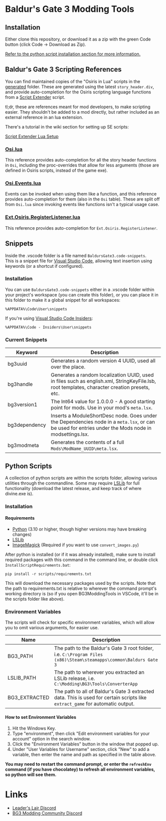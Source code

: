 # Baldur's Gate 3 Modding Tools  

## Installation  

Either clone this repository, or download it as a zip with the green Code button (click Code -> Download as Zip).

[Refer to the python script installation section for more information.](#installation-1)

## Baldur's Gate 3 Scripting References  

You can find maintained copies of the "Osiris in Lua" scripts in the [generated](https://github.com/LaughingLeader/BG3ModdingTools/tree/master/generated) folder. These are generated using the latest `story_header.div`, and provide auto-completion for the Osiris scripting language functions from a [Script Extender](https://github.com/Norbyte/bg3se) script.

tl;dr, these are references meant for mod developers, to make scripting easier. They shouldn't be added to a mod directly, but rather included as an external reference in an lua extension.

There's a tutorial in the wiki section for setting up SE scripts: 

[Script Extender Lua Setup](https://github.com/LaughingLeader/BG3ModdingTools/wiki/Script-Extender-Lua-Setup)

### [Osi.lua](https://github.com/LaughingLeader/BG3ModdingTools/blob/master/generated/Osi.lua)  

This reference provides auto-completion for all the story header functions in `Osi`, including the proc-overrides that allow for less arguments (those are defined in Osiris scripts, instead of the game exe).

### [Osi.Events.lua](https://github.com/LaughingLeader/BG3ModdingTools/blob/master/generated/Osi.Events.lua)  

Events can be invoked when using them like a function, and this reference provides auto-completion for them (also in the `Osi` table). These are split off from `Osi.lua` since invoking events like functions isn't a typical usage case.

### [Ext.Osiris.RegisterListener.lua](https://github.com/LaughingLeader/BG3ModdingTools/blob/master/generated/Ext.Osiris.RegisterListener.lua)  

This reference provides auto-completion for `Ext.Osiris.RegisterListener`.

## Snippets  

Inside the .vscode folder is a file named `BaldursGate3.code-snippets`.  
This is a snippet file for [Visual Studio Code](https://code.visualstudio.com/), allowing text insertion using keywords (or a shortcut if configured).  

### Installation 

You can use `BaldursGate3.code-snippets` either in a .vscode folder within your project's workspace (you can create this folder), or you can place it in this folder to make it a global snippet for all workspaces:
```
%APPDATA%\Code\User\snippets
```
If you're using [Visual Studio Code Insiders](https://code.visualstudio.com/insiders/):
```
%APPDATA%\Code - Insiders\User\snippets
```

### Current Snippets

| Keyword | Description |
| ----------- | ----------- |
| bg3uuid | Generates a random version 4 UUID, used all over the place. |
| bg3handle | Generates a random localization UUID, used in files such as english.xml, StringKeyFile.lsb, root templates, character creation presets, etc. |
| bg3version1 | The Int64 value for 1.0.0.0 - A good starting point for mods. Use in your mod's `meta.lsx`. |
| bg3dependency | Inserts a ModuleShortDesc node. Goes under the Dependencies node in a `meta.lsx`, or can be used for entries under the Mods node in modsettings.lsx. |
| bg3modmeta | Generates the contents of a full `Mods\ModName_UUID\meta.lsx`. |

## Python Scripts  

A collection of python scripts are within the scripts folder, allowing various utilities through the commandline. Some may require [LSLib](https://github.com/Norbyte/lslib) for full functionality (download the latest release, and keep track of where divine.exe is).  
### Installation  
#### Requirements  

* [Python](https://www.python.org/downloads/) (3.10 or higher, though higher versions may have breaking changes)
* [LSLib](https://github.com/Norbyte/lslib/releases/latest)
* [ImageMagick](https://imagemagick.org/script/download.php) (Required if you want to use `convert_images.py`)

After python is installed (or if it was already installed), make sure to install required packages with this command in the command line, or double click `InstallScriptRequirements.bat`:
```
pip install -r scripts/requirements.txt
```
This will download the necessary packages used by the scripts. 
Note that the path to requirements.txt is relative to wherever the command prompt's working directory is (so if you open BG3ModdingTools in VSCode, it'll be in the scripts folder like above).

### Environment Variables  

The scripts will check for specific environment variables, which will allow you to omit various arguments, for easier use.

| Name | Description |
| ----------- | ----------- |
| BG3_PATH | The path to the Baldur's Gate 3 root folder, i.e. `C:\Program Files (x86)\Steam\steamapps\common\Baldurs Gate 3` |
| LSLIB_PATH | The path to wherever you extracted an LSLib release, i.e. `C:\Modding\BG3\Tools\ConverterApp` |
| BG3_EXTRACTED | The path to all of Baldur's Gate 3 extracted data. This is used for certain scripts like `extract_game` for automatic output. |

#### How to set Environment Variables  

1. Hit the Windows Key.
2. Type "environment", then click "Edit environment variables for your account" option in the search window.
3. Click the "Environment Variables" button in the window that popped up.
4. Under "User Variables for Username" section, click "New" to add a variable, then enter the name and path as specified in the table above.

**You may need to restart the command prompt, or enter the `refreshEnv` command (if you have chocolatey) to refresh all environment variables, so python will see them.**

# Links

* [Leader's Lair Discord](https://discord.gg/j5gp6MD)
* [BG3 Modding Community Discord](https://discord.gg/bg3mods)
